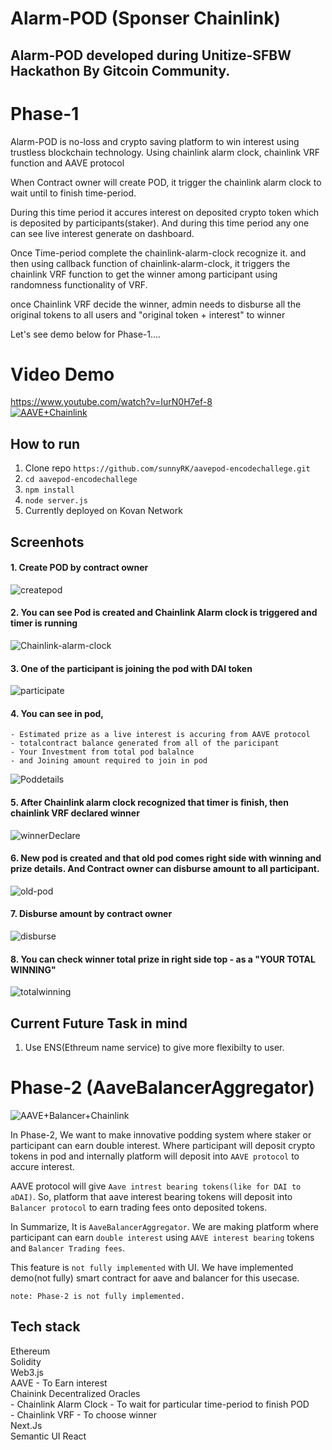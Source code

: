# Alarm-POD (Sponser Chainlink)

## Alarm-POD developed during Unitize-SFBW Hackathon By Gitcoin Community.

# Phase-1

Alarm-POD is no-loss and crypto saving platform to win interest using trustless blockchain technology. Using chainlink alarm clock, chainlink VRF function and AAVE protocol

When Contract owner will create POD, it trigger the chainlink alarm clock to wait until to finish time-period.

During this time period it accures interest on deposited crypto token which is deposited by participants(staker).
And during this time period any one can see live interest generate on dashboard.

Once Time-period complete the chainlink-alarm-clock
recognize it. and then using callback function of chainlink-alarm-clock, it triggers the chainlink VRF function to get the winner among participant using randomness functionality of VRF.

once Chainlink VRF decide the winner, admin needs to disburse all the original tokens to all users and "original token + interest" to winner

Let's see demo below for Phase-1....

# Video Demo

https://www.youtube.com/watch?v=IurN0H7ef-8  
[![AAVE+Chainlink](Screenshots/aavechainlink.png)](https://www.youtube.com/watch?v=IurN0H7ef-8 "Alarm-POD")
## How to run

1. Clone repo `https://github.com/sunnyRK/aavepod-encodechallege.git`
2. `cd aavepod-encodechallege` 
2. `npm install`
3. `node server.js`
4. Currently deployed on Kovan Network

## Screenhots

#### 1. Create POD by contract owner 
![createpod](Screenshots/Screenshot1.png)

#### 2. You can see Pod is created and Chainlink Alarm clock is triggered and timer is running 
![Chainlink-alarm-clock](Screenshots/Screenshot2.png)

#### 3. One of the participant is joining the pod with DAI token 
![participate](Screenshots/Screenshot3.png)

#### 4. You can see in pod,
    - Estimated prize as a live interest is accuring from AAVE protocol
    - totalcontract balance generated from all of the paricipant
    - Your Investment from total pod balalnce
    - and Joining amount required to join in pod
![Poddetails](Screenshots/Screenshot4.png)

#### 5. After Chainlink alarm clock recognized that timer is finish, then chainlink VRF declared winner
![winnerDeclare](Screenshots/Screenshot5.png)

#### 6. New pod is created and that old pod comes right side with winning and prize details. And Contract owner can disburse amount to all participant. 
![old-pod](Screenshots/Screenshot6.png)

#### 7. Disburse amount by contract owner 
![disburse](Screenshots/Screenshot7.png)

#### 8. You can check winner total prize in right side top - as a "YOUR TOTAL WINNING" 
![totalwinning](Screenshots/Screenshot8.png)

## Current Future Task in mind
1. Use ENS(Ethreum name service) to give more flexibilty to user.

# Phase-2 (AaveBalancerAggregator)


![AAVE+Balancer+Chainlink](Screenshots/aavechainlinkbalancer.png)

In Phase-2, We want to make innovative podding system where staker or participant can earn double interest. Where participant will deposit crypto tokens in pod and internally platform will deposit into `AAVE protocol` to accure interest.  

AAVE protocol will give `Aave intrest bearing tokens(like for DAI to aDAI)`. So, platform that aave interest bearing tokens will deposit into `Balancer protocol` to earn trading fees onto deposited tokens.

In Summarize, It is `AaveBalancerAggregator`. We are making platform where participant can earn `double interest` using `AAVE interest bearing` tokens and `Balancer Trading fees`. 

This feature is `not fully implemented` with UI. We have implemented demo(not fully) smart contract for aave and balancer for this usecase.  

`note: Phase-2 is not fully implemented.`


## Tech stack

Ethereum   
Solidity   
Web3.js  
AAVE - To Earn interest  
Chainink Decentralized Oracles  
    - Chainlink Alarm Clock - To wait for particular time-period to finish POD  
    - Chainlink VRF - To choose winner  
Next.Js  
Semantic UI React